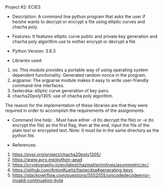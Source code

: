 Project #2: ECIES

- Description:
A command line python program that asks the user if he/she wants
to decrypt or encrypt a file using elliptic curves and chacha poly.

- Features:
It features elliptic curve public and private key generation and chacha poly algorithm use to eother encrypt or decrypt a file.

- Python Version:
3.6.3

- Libraries used:
1. os: This module provides a portable way of using operating system dependent functionality. Generated random nonce in the program.
2. argparse: The argparse module makes it easy to write user-friendly command-line interfaces.
3. fastecdsa: elliptic curve generation of key pairs.
4. chacha20poly1305: use of chacha poly algorithm.

The reason for the implementation of these libraries are that they were required in order to accomplish the requirements of the assignments.

- Command line help:
. Must have either -d (to decrypt the file) or -e (to encrypt the file) as the first flag, then at the end, input the file of the plain text or encrypted text.
Note: It must be in the same directory as the python file.

- References:
1. https://pypi.org/project/chacha20poly1305/
2. https://www.ayrx.me/python-aead
3. https://cryptography.io/en/latest/hazmat/primitives/asymmetric/ec/
4. https://github.com/AntonKueltz/fastecdsa#generating-keys
5. https://stackoverflow.com/questions/5552555/unicodedecodeerror-invalid-continuation-byte
